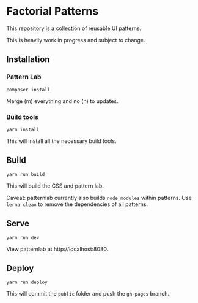 # Factorial Patterns

This repository is a collection of reusable UI patterns.

This is heavily work in progress and subject to change.

## Installation

### Pattern Lab

    composer install

Merge (m) everything and no (n) to updates.

### Build tools

    yarn install

This will install all the necessary build tools.

## Build

    yarn run build

This will build the CSS and pattern lab.

Caveat: patternlab currently also builds `node_modules` within patterns.
Use `lerna clean` to remove the dependencies of all patterns.

## Serve

    yarn run dev

View patternlab at http://localhost:8080.

## Deploy

    yarn run deploy

This will commit the `public` folder and push the `gh-pages` branch.
